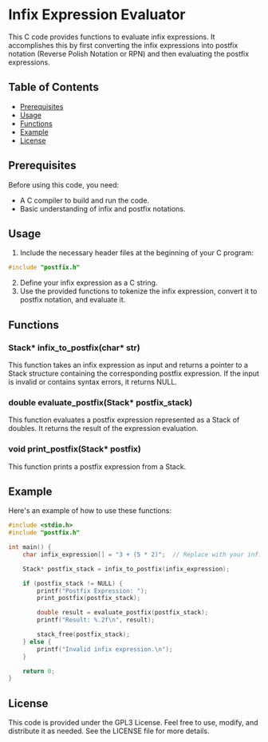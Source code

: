 # Infix Expression Evaluator
This C code provides functions to evaluate infix expressions. It accomplishes this by first converting the infix expressions into postfix notation (Reverse Polish Notation or RPN) and then evaluating the postfix expressions.

## Table of Contents
- [Prerequisites](#prerequisites)
- [Usage](#usage)
- [Functions](#functions)
- [Example](#example)
- [License](#license)

## Prerequisites
Before using this code, you need:

- A C compiler to build and run the code.
- Basic understanding of infix and postfix notations.

## Usage
1. Include the necessary header files at the beginning of your C program:

```c
#include "postfix.h"
```
2. Define your infix expression as a C string.
3. Use the provided functions to tokenize the infix expression, convert it to postfix notation, and evaluate it.

## Functions
### Stack* infix_to_postfix(char* str)
This function takes an infix expression as input and returns a pointer to a Stack structure containing the corresponding postfix expression. If the input is invalid or contains syntax errors, it returns NULL.

### double evaluate_postfix(Stack* postfix_stack)
This function evaluates a postfix expression represented as a Stack of doubles. It returns the result of the expression evaluation.

### void print_postfix(Stack* postfix)
This function prints a postfix expression from a Stack.

## Example
Here's an example of how to use these functions:

```c
#include <stdio.h>
#include "postfix.h"

int main() {
    char infix_expression[] = "3 + (5 * 2)";  // Replace with your infix expression

    Stack* postfix_stack = infix_to_postfix(infix_expression);

    if (postfix_stack != NULL) {
        printf("Postfix Expression: ");
        print_postfix(postfix_stack);

        double result = evaluate_postfix(postfix_stack);
        printf("Result: %.2f\n", result);

        stack_free(postfix_stack);
    } else {
        printf("Invalid infix expression.\n");
    }

    return 0;
}
```

## License
This code is provided under the GPL3 License. Feel free to use, modify, and distribute it as needed. See the LICENSE file for more details.
